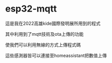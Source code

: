 # esp32-mqtt
這是我在2022高雄kide國際發明展所用到的程式

其中利用到了mqtt技術及ota上傳的功能

使我們可以利用無線的方式上傳程式碼

這些感測器皆可以連接至homeassistant把數值上傳
